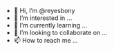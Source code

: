 - 👋 Hi, I’m @reyesbony
- 👀 I’m interested in ...
- 🌱 I’m currently learning ...
- 💞️ I’m looking to collaborate on ...
- 📫 How to reach me ...

<!---
reyesbony/reyesbony is a ✨ special ✨ repository because its `README.md` (this file) appears on your GitHub profile.
You can click the Preview link to take a look at your changes.
--->
